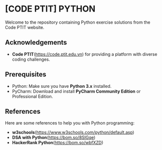 # [CODE PTIT] PYTHON 
Welcome to the repository containing Python exercise solutions from the Code PTIT website.
## Acknowledgements
- **Code PTIT**(https://code.ptit.edu.vn) for providing a platform with diverse coding challenges.
## Prerequisites
- Python: Make sure you have **Python 3.x** installed.
- PyCharm: Download and install **PyCharm Community Edition** or Professional Edition.
## References
Here are some references to help you with Python programming: 
- **w3schools**(https://www.w3schools.com/python/default.asp)
- **DSA with Python**(https://bom.so/8SIGqe)
- **HackerRank Python**(https://bom.so/wbfXZD)
